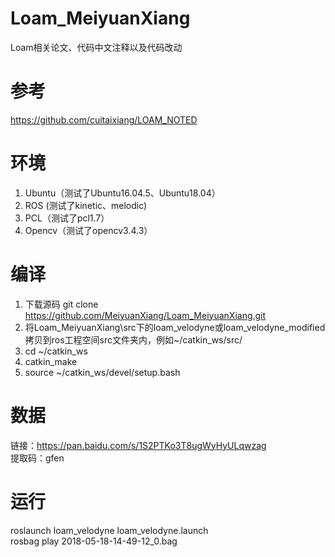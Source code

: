 # Loam_MeiyuanXiang
Loam相关论文、代码中文注释以及代码改动

# 参考
https://github.com/cuitaixiang/LOAM_NOTED  

# 环境
1. Ubuntu（测试了Ubuntu16.04.5、Ubuntu18.04）
2. ROS (测试了kinetic、melodic)
3. PCL（测试了pcl1.7）
4. Opencv（测试了opencv3.4.3）

# 编译
1. 下载源码 git clone https://github.com/MeiyuanXiang/Loam_MeiyuanXiang.git
2. 将Loam_MeiyuanXiang\src下的loam_velodyne或loam_velodyne_modified拷贝到ros工程空间src文件夹内，例如~/catkin_ws/src/
3. cd ~/catkin_ws
4. catkin_make
5. source ~/catkin_ws/devel/setup.bash

# 数据
链接：https://pan.baidu.com/s/1S2PTKo3T8ugWyHyULqwzag  
提取码：gfen

# 运行
roslaunch loam_velodyne loam_velodyne.launch  
rosbag play 2018-05-18-14-49-12_0.bag
